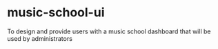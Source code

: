# music-school-ui
To design and provide users with a music school dashboard that will be used by administrators
